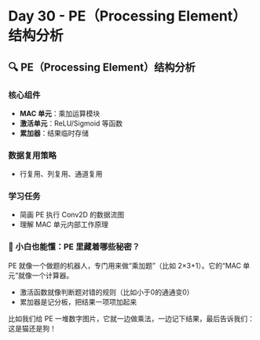 # Day 30 - PE（Processing Element）结构分析
## 🔍 PE（Processing Element）结构分析

### 核心组件
- **MAC 单元**：乘加运算模块
- **激活单元**：ReLU/Sigmoid 等函数
- **累加器**：结果临时存储

### 数据复用策略
- 行复用、列复用、通道复用

### 学习任务
- 简画 PE 执行 Conv2D 的数据流图
- 理解 MAC 单元内部工作原理
### 👶 小白也能懂：PE 里藏着哪些秘密？
PE 就像一个做题的机器人，专门用来做“乘加题”（比如 2×3+1）。它的“MAC 单元”就像一个计算器。

- 激活函数就像判断题对错的规则（比如小于0的通通变0）
- 累加器是记分板，把结果一项项加起来

比如我们给 PE 一堆数字图片，它就一边做乘法，一边记下结果，最后告诉我们：这是猫还是狗！
